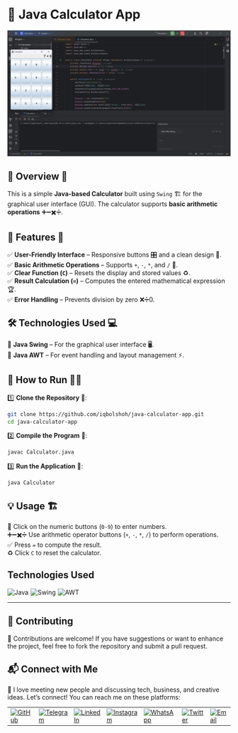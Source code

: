 # 🧮 Java Calculator App 

![Banner](res/banner.png)  

## 📌 Overview 📝  
This is a simple **Java-based Calculator** built using `Swing` 🏗️ for the graphical user interface (GUI). The calculator supports **basic arithmetic operations** ➕➖✖️➗.  

## 🎯 Features 🌟  
✅ **User-Friendly Interface** – Responsive buttons 🎛️ and a clean design 🧼.  
✅ **Basic Arithmetic Operations** – Supports `+`, `-`, `*`, and `/` 🧮.  
✅ **Clear Function (`C`)** – Resets the display and stored values ♻️.  
✅ **Result Calculation (`=`)** – Computes the entered mathematical expression 🏆.  
✅ **Error Handling** – Prevents division by zero ❌➗0.  

## 🛠 Technologies Used 💻  
🔹 **Java Swing** – For the graphical user interface 🖥️.  
🔹 **Java AWT** – For event handling and layout management ⚡.  

## 🚀 How to Run 🏃💨  
1️⃣ **Clone the Repository** 📂:  
   ```bash
   git clone https://github.com/iqbolshoh/java-calculator-app.git  
   cd java-calculator-app  
   ```
2️⃣ **Compile the Program** 🔧:  
   ```bash
   javac Calculator.java  
   ```
3️⃣ **Run the Application** 🎯:  
   ```bash
   java Calculator  
   ```

## 💡 Usage 🏗️  
🔢 Click on the numeric buttons (`0-9`) to enter numbers.  
➕➖✖️➗ Use arithmetic operator buttons (`+`, `-`, `*`, `/`) to perform operations.  
✅ Press `=` to compute the result.  
♻️ Click `C` to reset the calculator.  

## Technologies Used

<div style="display: flex; flex-wrap: wrap; gap: 5px;">
    <img src="https://img.shields.io/badge/Java-%23ED8B00.svg?style=for-the-badge&logo=openjdk&logoColor=white" alt="Java">
    <img src="https://img.shields.io/badge/Swing-%23007396.svg?style=for-the-badge&logo=java&logoColor=white" alt="Swing">
    <img src="https://img.shields.io/badge/AWT-%23E34F26.svg?style=for-the-badge&logo=java&logoColor=white" alt="AWT">
</div>

---

## 🤝 Contributing  

🎯 Contributions are welcome! If you have suggestions or want to enhance the project, feel free to fork the repository and submit a pull request.

## 📬 Connect with Me  

💬 I love meeting new people and discussing tech, business, and creative ideas. Let’s connect! You can reach me on these platforms:

<div align="center">
    <table>
        <tr>
            <td>
                <a href="https://github.com/iqbolshoh">
                    <img src="https://raw.githubusercontent.com/rahuldkjain/github-profile-readme-generator/master/src/images/icons/Social/github.svg"
                        height="40" width="40" alt="GitHub" />
                </a>
            </td>
            <td>
                <a href="https://t.me/iqbolshoh_777">
                    <img src="https://github.com/gayanvoice/github-active-users-monitor/blob/master/public/images/icons/telegram.svg"
                        height="40" width="40" alt="Telegram" />
                </a>
            </td>
            <td>
                <a href="https://www.linkedin.com/in/iiqbolshoh/">
                    <img src="https://github.com/gayanvoice/github-active-users-monitor/blob/master/public/images/icons/linkedin.svg"
                        height="40" width="40" alt="LinkedIn" />
                </a>
            </td>
            <td>
                <a href="https://instagram.com/iqbolshoh_777" target="blank">
                    <img src="https://raw.githubusercontent.com/rahuldkjain/github-profile-readme-generator/master/src/images/icons/Social/instagram.svg"
                        alt="Instagram" height="40" width="40" />
                </a>
            </td>
            <td>
                <a href="https://wa.me/qr/22PVFQSMQQX4F1">
                    <img src="https://github.com/gayanvoice/github-active-users-monitor/blob/master/public/images/icons/whatsapp.svg"
                        height="40" width="40" alt="WhatsApp" />
                </a>
            </td>
            <td>
                <a href="https://x.com/iqbolshoh_777">
                    <img src="https://img.shields.io/badge/X-000000?style=for-the-badge&logo=x&logoColor=white" height="40"
                        width="40" alt="Twitter" />
                </a>
            </td>
            <td>
                <a href="mailto:iilhomjonov777@gmail.com">
                    <img src="https://github.com/gayanvoice/github-active-users-monitor/blob/master/public/images/icons/gmail.svg"
                        height="40" width="40" alt="Email" />
                </a>
            </td>
        </tr>
    </table>
</div>
